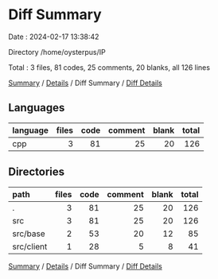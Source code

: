 # Diff Summary

Date : 2024-02-17 13:38:42

Directory /home/oysterpus/IP

Total : 3 files,  81 codes, 25 comments, 20 blanks, all 126 lines

[Summary](results.md) / [Details](details.md) / Diff Summary / [Diff Details](diff-details.md)

## Languages
| language | files | code | comment | blank | total |
| :--- | ---: | ---: | ---: | ---: | ---: |
| cpp | 3 | 81 | 25 | 20 | 126 |

## Directories
| path | files | code | comment | blank | total |
| :--- | ---: | ---: | ---: | ---: | ---: |
| . | 3 | 81 | 25 | 20 | 126 |
| src | 3 | 81 | 25 | 20 | 126 |
| src/base | 2 | 53 | 20 | 12 | 85 |
| src/client | 1 | 28 | 5 | 8 | 41 |

[Summary](results.md) / [Details](details.md) / Diff Summary / [Diff Details](diff-details.md)